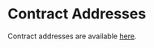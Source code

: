 # Contract Addresses

Contract addresses are available [here](https://github.com/leNFT/interface/blob/main/contractAddresses.json).
